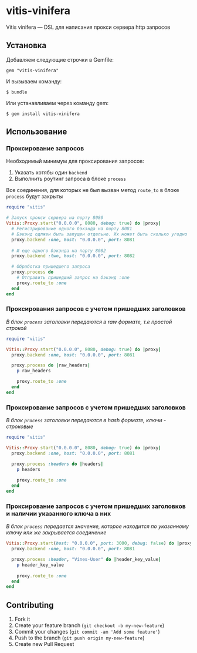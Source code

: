 # vitis-vinifera

Vitis vinifera — DSL для написания прокси сервера http запросов

## Установка

Добавляем следующие строчки в Gemfile:

    gem "vitis-vinifera"

И вызываем команду:

    $ bundle

Или устанавливаем через команду gem:

    $ gem install vitis-vinifera

## Использование

### Проксирование запросов

Необходимый минимум для проксирования запросов:

1. Указать хотябы один `backend`
2. Выполнить роутинг запроса в блоке `process`

Все соединения, для которых не был вызван метод `route_to` в блоке `process` будут закрыты

```ruby
require "vitis"

# Запуск прокси сервера на порту 8080
Vitis::Proxy.start("0.0.0.0", 8080, debug: true) do |proxy|
  # Регистрирование одного бэкэнда на порту 8081
  # Бэкэнд одлжен быть запущен отдельно. Их может быть сколько угодно
  proxy.backend :one, host: "0.0.0.0", port: 8081
  
  # И еще одного бэкэнда на порту 8082
  proxy.backend :two, host: "0.0.0.0", port: 8082

  # Обработка пришедшего запроса
  proxy.process do
    # Отправить пришедший запрос на бэкэнд :one
    proxy.route_to :one
  end
end
```

### Проксирования запросов с учетом пришедших заголовков

*В блок `process` заголовки передаются в raw формате, т.е простой строкой*

```ruby
require "vitis"

Vitis::Proxy.start("0.0.0.0", 8080, debug: true) do |proxy|
  proxy.backend :one, host: "0.0.0.0", port: 8081

  proxy.process do |raw_headers|
    p raw_headers

    proxy.route_to :one
  end
end
```

### Проксирование запросов с учетом пришедших заголовков

*В блок `process` заголовки передаются в hash формате, ключи - строковые*

```ruby
require "vitis"

Vitis::Proxy.start("0.0.0.0", 8080, debug: true) do |proxy|
  proxy.backend :one, host: "0.0.0.0", port: 8081

  proxy.process :headers do |headers|
    p headers
    
    proxy.route_to :one
  end
end
```

### Проксирование запросов с учетом пришедших заголовков и наличии указанного ключа в них

*В блок `process` передается значение, которое находится по указанному ключу или же закрывается соединение*

```ruby
Vitis::Proxy.start(host: "0.0.0.0", port: 3000, debug: false) do |proxy|
  proxy.backend :one, host: "0.0.0.0", port: 8081

  proxy.process :header, "Vines-User" do |header_key_value|
    p header_key_value
  
    proxy.route_to :one
  end
end
```

## Contributing

1. Fork it
2. Create your feature branch (`git checkout -b my-new-feature`)
3. Commit your changes (`git commit -am 'Add some feature'`)
4. Push to the branch (`git push origin my-new-feature`)
5. Create new Pull Request
